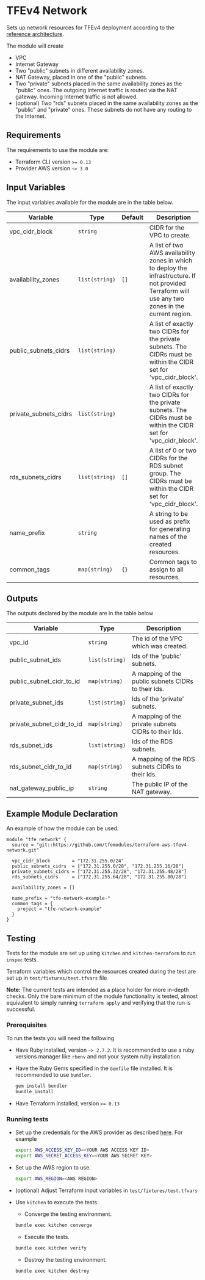 # TFEv4 Network

Sets up network resources for TFEv4 deployment according to the [reference architecture](https://www.terraform.io/docs/enterprise/before-installing/reference-architecture/aws.html#infrastructure-diagram).

The module will create

* VPC
* Internet Gateway
* Two "public" subnets in different availability zones.
* NAT Gateway, placed in one of the "public" subnets.
* Two "private" subnets placed in the same availability zones as the "public" ones. The outgoing Internet traffic is routed via the NAT gateway. Incoming Internet traffic is not allowed.
* (optional) Two "rds" subnets placed in the same availability zones as the "public" and "private" ones. These subnets do not have any routing to the Internet.

## Requirements

The requirements to use the module are:

* Terraform CLI version `>= 0.13`
* Provider AWS version `~> 3.0`

## Input Variables

The input variables available for the module are in the table below.

| Variable | Type | Default | Description |
|----------|------|---------|-------------|
| vpc_cidr_block | `string` | | CIDR for the VPC to create. |
| availability_zones | `list(string)` | `[]` | A list of two AWS availability zones in which to deploy the infrastructure. If not provided Terraform will use any two zones in the current region. |
| public_subnets_cidrs | `list(string)` | | A list of exactly two CIDRs for the private subnets. The CIDRs must be within the CIDR set for 'vpc_cidr_block'. |
| private_subnets_cidrs | `list(string)` | | A list of exactly two CIDRs for the private subnets. The CIDRs must be within the CIDR set for 'vpc_cidr_block'. |
| rds_subnets_cidrs | `list(string)` | `[]` | A list of 0 or two CIDRs for the RDS subnet group. The CIDRs must be within the CIDR set for 'vpc_cidr_block'. |
| name_prefix | `string` | | A string to be used as prefix for generating names of the created resources. |
| common_tags | `map(string)` | `{}` | Common tags to assign to all resources. |

## Outputs

The outputs declared by the module are in the table below

| Variable | Type | Description |
|----------|------|-------------|
| vpc_id | `string` | The id of the VPC which was created. |
| public_subnet_ids | `list(string)` | Ids of the 'public' subnets. |
| public_subnet_cidr_to_id | `map(string)` | A mapping of the public subnets CIDRs to their Ids. |
| private_subnet_ids | `list(string)` | Ids of the 'private' subnets. |
| private_subnet_cidr_to_id | `map(string)` | A mapping of the private subnets CIDRs to their Ids. |
| rds_subnet_ids | `list(string)` | Ids of the RDS subnets. |
| rds_subnet_cidr_to_id | `map(string)` | A mapping of the RDS subnets CIDRs to their Ids. |
| nat_gateway_public_ip | `string` | The public IP of the NAT gateway. |

## Example Module Declaration

An example of how the module can be used.

```hcl
module "tfe_network" {
  source = "git::https://github.com/tfemodules/terraform-aws-tfev4-network.git"

  vpc_cidr_block        = "172.31.255.0/24"
  public_subnets_cidrs  = ["172.31.255.0/28", "172.31.255.16/28"]
  private_subnets_cidrs = ["172.31.255.32/28", "172.31.255.48/28"]
  rds_subnets_cidrs     = ["172.31.255.64/28", "172.31.255.80/28"]

  availability_zones = []

  name_prefix = "tfe-network-example-"
  common_tags = {
    project = "tfe-network-example"
  }
}
```

## Testing

Tests for the module are set up using `kitchen` and `kitchen-terraform` to run `inspec` tests.

Terraform variables which control the resources created during the test are set up in `test/fixtures/test.tfvars` file

**Note:** The current tests are intended as a place holder for more in-depth checks. Only the bare minimum of the module functionality is tested, almost equivalent to simply running `terraform apply` and verifying that the run is successful.

### Prerequisites

To run the tests you will need the following

* Have Ruby installed, version `~> 2.7.2`. It is recommended to use a ruby versions manager like `rbenv` and not your system ruby installation.
* Have the Ruby Gems specified in the `Gemfile` file installed. It is recommended to use `bundler`.

  ```bash
  gem install bundler
  bundle install
  ```
* Have Terraform installed, version `>= 0.13`

### Running tests

* Set up the credentials for the AWS provider as described [here](https://registry.terraform.io/providers/hashicorp/aws/latest/docs#authentication). For example

  ```bash
  export AWS_ACCESS_KEY_ID=<YOUR AWS ACCESS KEY ID>
  export AWS_SECRET_ACCESS_KEY=<YOUR AWS SECRET KEY>
  ```
* Set up the AWS region to use.

  ```bash
  export AWS_REGION=<AWS REGION>
  ```
* (optional) Adjust Terraform input variables in `test/fixtures/test.tfvars`
* Use `kitchen` to execute the tests
  * Converge the testing environment.

  ```bash
  bundle exec kitchen converge
  ```

  * Execute the tests.

  ```bash
  bundle exec kitchen verify
  ```

  * Destroy the testing environment.

  ```bash
  bundle exec kitchen destroy
  ```
